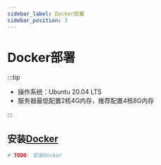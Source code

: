 ```yaml
---
sidebar_label: Docker部署
sidebar_position: 3
---
```


# Docker部署

:::tip

- 操作系统：Ubuntu 20.04 LTS
- 服务器最低配置2核4G内存，推荐配置4核8G内存

:::

## 安装[Docker](./depend/docker)

```bash
# TODO: 安装docker

```
